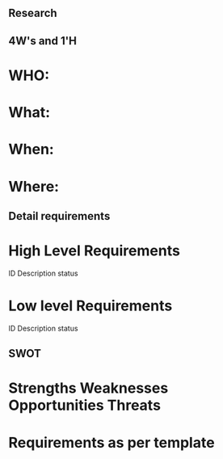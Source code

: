 ## Research

 ## 4W's and 1'H 
# WHO:

# What:
# When:
# Where:
## Detail requirements
# High Level Requirements
ID              Description      status

# Low level Requirements
ID            Description        status

## SWOT
# Strengths     Weaknesses     Opportunities      Threats

# Requirements as per template 

 
